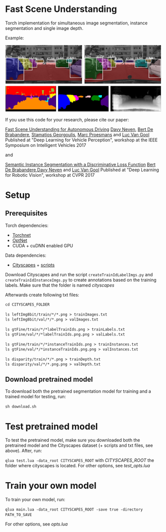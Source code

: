 # Fast Scene Understanding

Torch implementation for simultaneous image segmentation, instance segmentation and single image depth.

Example: 

<img src="imgs/img.png" width="900px" />

If you use this code for your research, please cite our paper: 

[Fast Scene Understanding for Autonomous Driving](https://arxiv.org/abs/1708.02550)
      [Davy Neven](https://www.kuleuven.be/wieiswie/nl/person/00104627), [Bert De Brabandere](https://www.kuleuven.be/wieiswie/nl/person/00096935), [Stamatios Georgoulis](http://homes.esat.kuleuven.be/~sgeorgou/), [Marc Proesmans](https://www.kuleuven.be/wieiswie/nl/person/00003449) and [Luc Van Gool](https://www.vision.ee.ethz.ch/en/members/get_member.cgi?id=1)
      Published at "Deep Learning for Vehicle Perception", workshop at the IEEE Symposium on Intelligent Vehicles 2017

and

[Semantic Instance Segmentation with a Discriminative Loss Function](https://arxiv.org/abs/1708.02551)
      [Bert De Brabandere](https://www.kuleuven.be/wieiswie/nl/person/00096935),[Davy Neven](https://www.kuleuven.be/wieiswie/nl/person/00104627) and [Luc Van Gool](https://www.vision.ee.ethz.ch/en/members/get_member.cgi?id=1)
      Published at "Deep Learning for Robotic Vision", workshop at CVPR 2017



# Setup

## Prerequisites

Torch dependencies: 

- [Torchnet](https://github.com/torchnet/torchnet)
- [OptNet](https://github.com/fmassa/optimize-net)
- CUDA + cuDNN enabled GPU

Data dependencies: 

- [Cityscapes](https://www.cityscapes-dataset.com/) + [scripts](https://github.com/mcordts/cityscapesScripts)

Download Cityscapes and run the script `createTrainIdLabelImgs.py` and `createTrainIdInstanceImgs.py` to create annotations based on the training labels. Make sure that the folder is named *cityscapes*

Afterwards create following txt files: 

```
cd CITYSCAPES_FOLDER

ls leftImg8bit/train/*/*.png > trainImages.txt
ls leftImg8bit/val/*/*.png > valImages.txt

ls gtFine/train/*/*labelTrainIds.png > trainLabels.txt
ls gtFine/val/*/*labelTrainIds.png.png > valLabels.txt

ls gtFine/train/*/*instanceTrainIds.png > trainInstances.txt
ls gtFine/val/*/*instanceTrainIds.png.png > valInstances.txt

ls disparity/train/*/*.png > trainDepth.txt
ls disparity/val/*/*.png.png > valDepth.txt

```

## Download pretrained model

To download both the pretrained segmentation model for training and a trained model for testing, run: 

```sh download.sh```

# Test pretrained model

To test the pretrained model, make sure you downloaded both the pretrained model and the Cityscapes dataset (+ scripts and txt files, see above). After, run:

```qlua test.lua -data_root CITYSCAPES_ROOT``` with *CITYSCAPES_ROOT* the folder where cityscapes is located. For other options, see *test_opts.lua*

# Train your own model
To train your own model, run: 

```qlua main.lua -data_root CITYSCAPES_ROOT -save true -directory PATH_TO_SAVE```

For other options, see *opts.lua*










